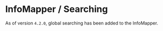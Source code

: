 # InfoMapper / Searching #

As of version `4.2.0`, global searching has been added to the InfoMapper. 